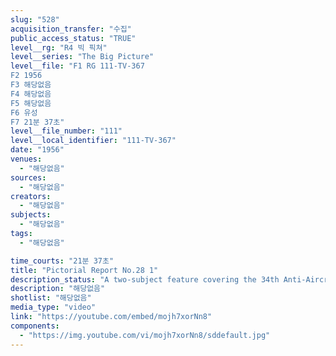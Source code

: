 ```yaml
---
slug: "528"
acquisition_transfer: "수집"
public_access_status: "TRUE"
level__rg: "R4 빅 픽쳐"
level__series: "The Big Picture"
level__file: "F1 RG 111-TV-367
F2 1956
F3 해당없음
F4 해당없음
F5 해당없음
F6 유성
F7 21분 37초"
level__file_number: "111"
level__local_identifier: "111-TV-367"
date: "1956"
venues: 
  - "해당없음"
sources: 
  - "해당없음"
creators: 
  - "해당없음"
subjects: 
  - "해당없음"
tags: 
  - "해당없음"

time_courts: "21분 37초"
title: "Pictorial Report No.28 1"
description_status: "A two-subject feature covering the 34th Anti-Aircraft Artillery Brigade in West Germany; and Medical evacuation in Europe."
description: "해당없음"
shotlist: "해당없음"
media_type: "video"
link: "https://youtube.com/embed/mojh7xorNn8"
components: 
  - "https://img.youtube.com/vi/mojh7xorNn8/sddefault.jpg"
---
```

